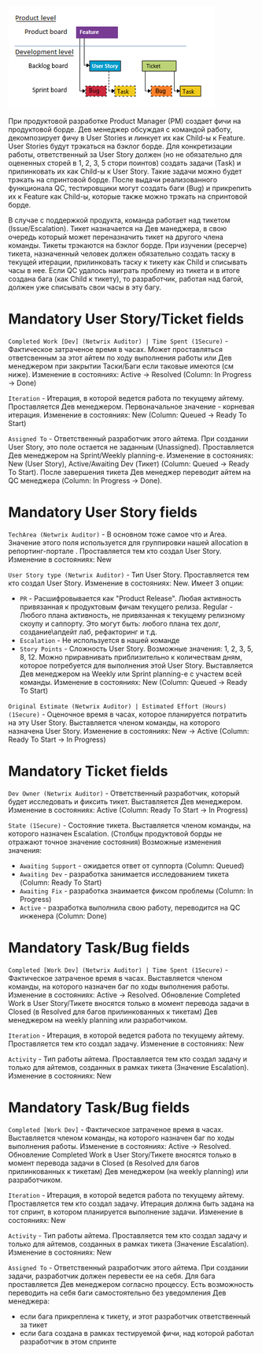 ![](img/productLevel.png) 

При продуктовой разработке Product Manager (PM) создает фичи на продуктовой борде. Дев менеджер обсуждая с командой работу, декомпозирует фичу в User Stories и линкует их как Child-ы к Feature. User Stories будут трэкаться на бэклог борде. Для конкретизации работы, ответственный за User Story должен (но не обязательно для оцененных сторей в 1, 2, 3, 5 стори поинтов) создать задачи (Task) и прилинковать их как Child-ы к User Story. Такие задачи можно будет трэкать на спринтовой борде. После выдачи реализованного функционала QC, тестировщики могут создать баги (Bug) и прикрепить их к Feature как Child-ы, которые также можно трэкать на спринтовой борде.

В случае с поддержкой продукта, команда работает над тикетом (Issue/Escalation). Тикет назначается на Дев манеджера, в свою очередь который может переназначить тикет на другого члена команды. Тикеты трэкаются на бэклог борде. При изучении (ресерче) тикета, назначенный человек должен обязательно создать таску в текущей итерации, прилинковать таску к тикету как Child и списывать часы в нее. Если QC удалось наиграть проблему из тикета и в итоге создана бага (как Child к тикету), то разработчик, работая над багой, должен уже списывать свои часы в эту багу.

# Mandatory User Story/Ticket fields
`Completed Work [Dev] (Netwrix Auditor) | Time Spent (1Secure)` - Фактическое затраченое время в часах. Может проставляться ответсвенным за этот айтем по ходу выполнения работы или Дев менеджером при закрытии Таски/Баги если таковые имеются (см ниже). Изменение в состояниях: Active -> Resolved (Column: In Progress -> Done)

`Iteration` - Итерация, в которой ведется работа по текущему айтему. Проставляется Дев менеджером. Первоначальное значение - корневая итерация. Изменение в состояниях: New (Column: Queued -> Ready To Start)

`Assigned To` - Ответственный разработчик этого айтема. При создании User Story, это поле остается не заданным (Unassigned). Проставляется Дев менеджером на Sprint/Weekly planning-е. Изменение в состояниях: New (User Story), Active/Awaiting Dev (Тикет) (Column: Queued -> Ready To Start). После завершения тикета Дев менеджер переводит айтем на QC менеджера (Column: In Progress -> Done).

# Mandatory User Story fields
`TechArea (Netwrix Auditor)` - В основном тоже самое что и Area. Значение этого поля используется для группировки нашей allocation в репортинг-портале . Проставляется тем кто создал User Story. Изменение в состояниях: New

`User Story type (Netwrix Auditor)` - Тип User Story. Проставляется тем кто создал User Story. Изменение в состояниях: New.
Имеет 3 опции:

- `PR` - Расшифровывается как "Product Release". Любая активность привязанная к продуктовым фичам текущего релиза.
Regular - Любого плана активность, не привязанная к текущему релизному скоупу и саппорту. Это могут быть: любого плана тех долг, создание\апдейт лаб, рефакторинг и т.д.
- `Escalation` - Не используется в нашей команде
- `Story Points` - Сложность User Story. Возможные значения: 1, 2, 3, 5, 8, 12. Можно приравнивать приблизительно к количествам дням, которое потребуется для выполнения этой User Story. Выставляется Дев менеджером на Weekly или Sprint planning-е с участем всей команды. Изменение в состояниях: New (Column: Queued -> Ready To Start)

`Original Estimate (Netwrix Auditor) | Estimated Effort (Hours) (1Secure)` - Оценочное время в часах, которое планируется потратить на эту User Story. Выставляется членом команды, на которого назначена User Story. Изменение в состояниях: New -> Active (Column: Ready To Start -> In Progress)

# Mandatory Ticket fields
`Dev Owner (Netwrix Auditor)` - Ответственный разработчик, который будет исследовать и фиксить тикет. Выставляется Дев менеджером. Изменение в состояниях: Active (Column: Ready To Start -> In Progress)

`State (1Secure)` - Состояние тикета. Выставляется членом команды, на которого назначен Escalation. (Столбцы продуктовой борды не отражают точное значение состояния)
Возможные изменения значения:

- `Awaiting Support` - ожидается ответ от суппорта (Column: Queued)
- `Awaiting Dev` - разработка занимается исследованием тикета (Column: Ready To Start)
- `Awaiting Fix` - разработка знаимается фиксом проблемы (Column: In Progress)
- `Active` - разработка выполнила свою работу, переводится на QC инженера (Column: Done)

# Mandatory Task/Bug fields
`Completed [Work Dev] (Netwrix Auditor) | Time Spent (1Secure)` - Фактическое затраченое время в часах. Выставляется членом команды, на которого назначен баг по ходы выполнения работы. Изменение в состояниях: Active -> Resolved. Обновление Completed Work в User Story/Тикете вносятся только в момент перевода задачи в Closed (в Resolved для багов прилинкованных к тикетам) Дев менеджером на weekly planning или разработчиком.

`Iteration` - Итерация, в которой ведется работа по текущему айтему. Проставляется тем кто создал задачу. Изменение в состояниях: New

`Activity` - Тип работы айтема. Проставляется тем кто создал задачу и только для айтемов, созданных в рамках тикета (Значение Escalation). Изменение в состояниях: New


# Mandatory Task/Bug fields
`Completed [Work Dev]` - Фактическое затраченое время в часах. Выставляется членом команды, на которого назначен баг по ходы выполнения работы. Изменение в состояниях: Active -> Resolved. Обновление Completed Work в User Story/Тикете вносятся только в момент перевода задачи в Closed (в Resolved для багов прилинкованных к тикетам) Дев менеджером (на weekly planning) или разработчиком.

`Iteration` - Итерация, в которой ведется работа по текущему айтему. Проставляется тем кто создал задачу. Итерация должна быть задана на тот спринт, в котором планируется выполнение задачи. Изменение в состояниях: New

`Activity` - Тип работы айтема. Проставляется тем кто создал задачу и только для айтемов, созданных в рамках тикета (Значение Escalation). Изменение в состояниях: New

`Assigned To` - Ответственный разработчик этого айтема. При создании задачи, разработчик должен перевести ее на себя. Для бага проставляется Дев менеджером согласно процессу. Есть возможность переводить на себя баги самостоятельно без уведомления Дев менеджера:

- если бага прикреплена к тикету, и этот разработчик ответственный за тикет
- если бага создана в рамках тестируемой фичи, над которой работал разработчик в этом спринте
